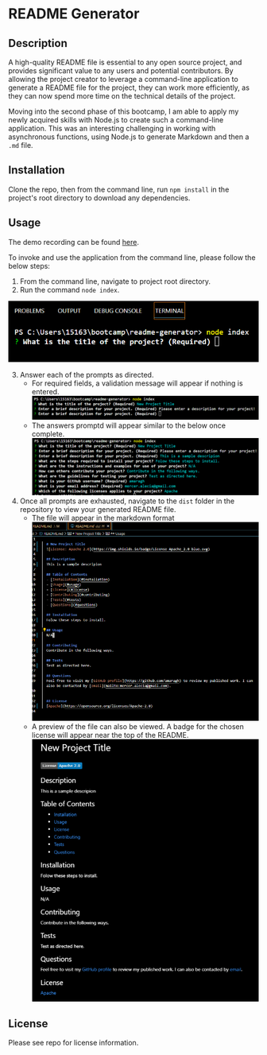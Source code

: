 # README Generator 

## Description

A high-quality README file is essential to any open source project, and provides significant value to any users and potential contributors. By allowing the project creator to leverage a command-line application to generate a README file for the project, they can work more efficiently, as they can now spend more time on the technical details of the project.

Moving into the second phase of this bootcamp, I am able to apply my newly acquired skills with Node.js to create such a command-line application. This was an interesting challenging in working with asynchronous functions, using Node.js to generate Markdown and then a `.md` file.

## Installation

Clone the repo, then from the command line, run `npm install` in the project's root directory to download any dependencies.

## Usage

The demo recording can be found [here](https://youtu.be/5PoZYLOz7u8).

To invoke and use the application from the command line, please follow the below steps:
1. From the command line, navigate to project root directory. 
2. Run the command `node index`.

![Command to invoke app](./assets/images/invoke-app.png)

3. Answer each of the prompts as directed.
   - For required fields, a validation message will appear if nothing is entered.
   ![Validation for requied field](./assets/images/required.png)
   - The answers promptd will appear similar to the below once complete.
   ![Terminal when prompts are exhausted](./assets/images/prompts-complete.png)
4. Once all prompts are exhausted, navigate to the `dist` folder in the repository to view your generated README file. 
   - The file will appear in the markdown format
   ![Generated README in markdown format](./assets/images/raw-readme.png)
   - A preview of the file can also be viewed. A badge for the chosen license will appear near the top of the README.
   ![Preview of generated README](./assets/images/readme-preview.png)


## License

Please see repo for license information.